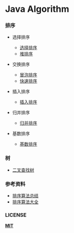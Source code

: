 # Java Algorithm

### 排序
+ 选择排序
    + [选择排序](src/com/uzykj/algorithm/sort/chooseSort/ChooseSort.java)
    + [堆排序](src/com/uzykj/algorithm/sort/chooseSort/HeapSort.java)

+ 交换排序
    + [冒泡排序](src/com/uzykj/algorithm/sort/exchangeSort/BubbleSort.java)
    + [快速排序](src/com/uzykj/algorithm/sort/exchangeSort/QuickSort.java)
    
+ 插入排序
    + [插入排序](src/com/uzykj/algorithm/sort/insertionSort/InsertSort.java)

+ 归并排序
    + [归并排序](src/com/uzykj/algorithm/sort/mergingSort/MergingSort.java)

+ 基数排序
    + [基数排序](src/com/uzykj/algorithm/sort/radixSort/RadixSort.java)

### 树
+ [二叉查找树](src/com/uzykj/algorithm/tree/binary/index.md)

### 参考资料
- [排序算法总结](https://www.runoob.com/w3cnote/sort-algorithm-summary.html)
- [排序算法大全](https://wenku.baidu.com/view/bb4fdeec4afe04a1b071de06.html)

### LICENSE

**[MIT](LICENSE)**
